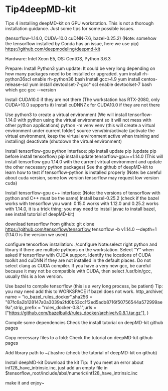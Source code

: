 # Tip4deepMD-kit

Tips 4 installing deepMD-kit on GPU workstation. This is not a thorough installation guidance. Just some tips for some possible issues.

(tensorflow-1.14.0, CUDA-10.0 cuDNN-7.6, bazel-0.25.2)
(Note: somehow the tensorflow installed by Conda has an issue, here we use pip)
https://github.com/deepmodeling/deepmd-kit

Hardware: Intel Xeon E5, OS: CentOS, Python 3.6.3

Prepare: 
Install Python3
yum update: It could be very long depending on how many packages need to be installed or upgraded. 
yum install rh-python36scl enable rh-python36 bash
Install gcc>4.9
yum install centos-release-scl
yum install devtoolset-7-gcc*
scl enable devtoolset-7 bash
which gcc
gcc --version

Install CUDA10.0 if they are not there (The workstation has RTX-2080, only CUDA>10.0 supports it)
Install cuDNN7.x for CUDA10.0 if they are not there 

Use python3 to create a virtual environment 
(We will install tensorflow-1.14.0 with python using the virtual environment so it will not mess with other python applications)
python -m venv venv  (this will create a virtual environment under current folder)
source venv/bin/activate (activate the virtual environment, keep the virtual environment active when training and installing)
deactivate (shutdown the virtual environment)

Install tensorflow-gpu python interface:
pip install update pip (update pip before install tensorflow)
pip install update tensorflow-gpu==1.14.0 (This will install tensorflow gpu 1.14.0 with the current virtual environment and update the other necessary python packages)
See the github of deepMD-kit to learn how to test if tensorflow-python is installed properly
(Note:  be careful about cuda version, some low version tensorflow may request low version cuda)

Install tensorflow-gpu c++ interface: 
(Note: the versions of tensorflow with python and C++ must be the same)
Install bazel-0.25.2 (check if the bazel works with tensorflow you want: 0.15.0 works with 1.12.0 and 0.25.2 works with 1.14.0, it is a trick thing; you may need to install javac to install bazel, see install tutorial of deepMD-kit)

download tensorflow from github:
git clone https://github.com/tensorflow/tensorflow tensorflow -b v1.14.0 --depth=1 (1.14.0 is the version we used)

configure tensorflow installation: ./configure
Note:select right python and library if there are multiple pythons on the workstation.
Select "Y" when asked if tensorflow with CUDA support.
Identify the locations of CUDA toolkit and cuDNN if they are not installed in the default places.
Do not select clang as CUDA compiler.
If you have a very new gcc, be careful because it may not be compatible with CUDA, then select /usr/bin/gcc, usually this is a low version. 

Use bazel to compile tensorflow (this is a very long process, be patient)
Tip: you may need add this to WORKSPACE if bazel does not work. 
http_archive(
name = "io_bazel_rules_docker",sha256 = "87fc6a2b128147a0a3039a2fd0b53cc1f2ed5adb8716f50756544a572999ae9a",strip_prefix = "rules_docker-0.8.1",urls = ["https://github.com/bazelbuild/rules_docker/archive/v0.8.1.tar.gz"],
)

Compile some dependencies
Check the install tutorial on deepMD-kit github pages

Copy necessary files to a fold:
Check the tutorial on deepMD-kit github pages

Add library path to ~/.bashrc (check the tutorial of deepMD-kit on github)

Install deepMD-kit
Download the kit
Tip: If you meet an error about int128_have_intrinsic.inc, just add an empty file 
in $tensorflow_root/include/absl/numeric/int128_have_intrinsic.inc

make it and enjoy~
